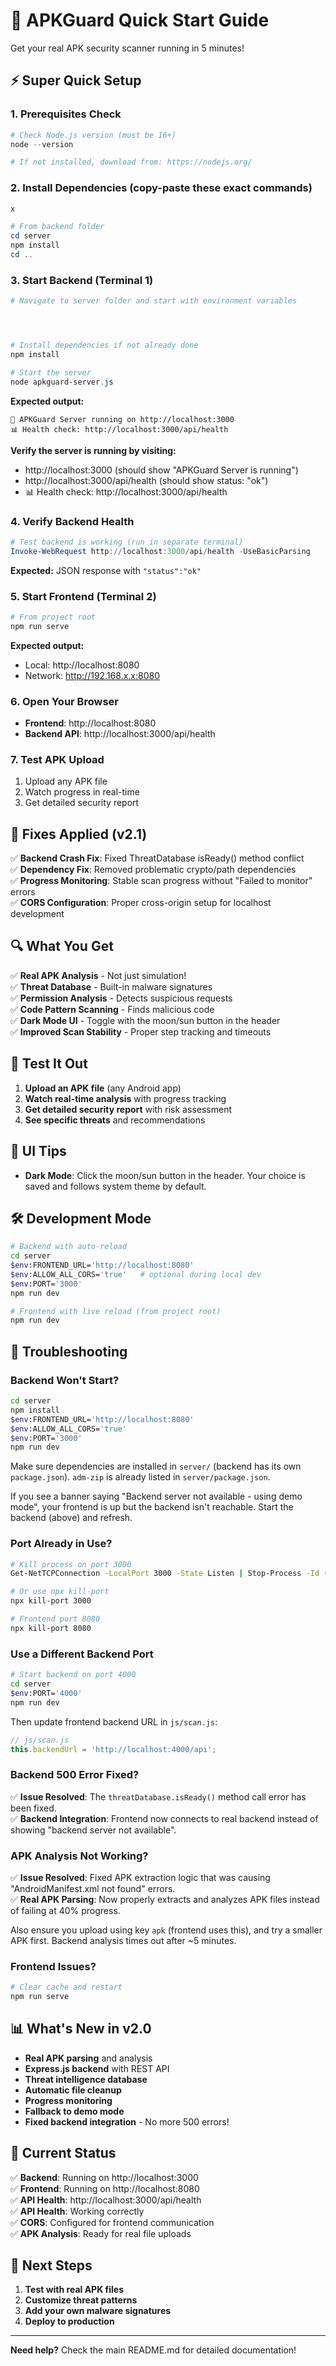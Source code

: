 # 🚀 APKGuard Quick Start Guide

Get your real APK security scanner running in 5 minutes!

## ⚡ Super Quick Setup

### 1. Prerequisites Check
```powershell
# Check Node.js version (must be 16+)
node --version

# If not installed, download from: https://nodejs.org/
```

### 2. Install Dependencies (copy-paste these exact commands)
```powershell
x

# From backend folder
cd server
npm install
cd ..
```

### 3. Start Backend (Terminal 1)
```powershell
# Navigate to server folder and start with environment variables




# Install dependencies if not already done
npm install

# Start the server
node apkguard-server.js
```

**Expected output:**
```
🚀 APKGuard Server running on http://localhost:3000
📊 Health check: http://localhost:3000/api/health
```

**Verify the server is running by visiting:**
- http://localhost:3000 (should show "APKGuard Server is running")
- http://localhost:3000/api/health (should show status: "ok")
- 📊 Health check: http://localhost:3000/api/health

### 4. Verify Backend Health
```powershell
# Test backend is working (run in separate terminal)
Invoke-WebRequest http://localhost:3000/api/health -UseBasicParsing
```

**Expected:** JSON response with `"status":"ok"`

### 5. Start Frontend (Terminal 2)
```powershell
# From project root
npm run serve
```

**Expected output:**
- Local: http://localhost:8080
- Network: http://192.168.x.x:8080

### 6. Open Your Browser
- **Frontend**: http://localhost:8080
- **Backend API**: http://localhost:3000/api/health

### 7. Test APK Upload
1. Upload any APK file
2. Watch progress in real-time
3. Get detailed security report

## 🔧 Fixes Applied (v2.1)

✅ **Backend Crash Fix**: Fixed ThreatDatabase isReady() method conflict  
✅ **Dependency Fix**: Removed problematic crypto/path dependencies  
✅ **Progress Monitoring**: Stable scan progress without "Failed to monitor" errors  
✅ **CORS Configuration**: Proper cross-origin setup for localhost development

## 🔍 What You Get

✅ **Real APK Analysis** - Not just simulation!  
✅ **Threat Database** - Built-in malware signatures  
✅ **Permission Analysis** - Detects suspicious requests  
✅ **Code Pattern Scanning** - Finds malicious code  
✅ **Dark Mode UI** - Toggle with the moon/sun button in the header  
✅ **Improved Scan Stability** - Proper step tracking and timeouts  

## 📱 Test It Out

1. **Upload an APK file** (any Android app)
2. **Watch real-time analysis** with progress tracking
3. **Get detailed security report** with risk assessment
4. **See specific threats** and recommendations

## 🎨 UI Tips

- **Dark Mode**: Click the moon/sun button in the header. Your choice is saved and follows system theme by default.

## 🛠️ Development Mode

```bash
# Backend with auto-reload
cd server
$env:FRONTEND_URL='http://localhost:8080'
$env:ALLOW_ALL_CORS='true'   # optional during local dev
$env:PORT='3000'
npm run dev

# Frontend with live reload (from project root)
npm run dev
```

## 🔧 Troubleshooting

### Backend Won't Start?
```bash
cd server
npm install
$env:FRONTEND_URL='http://localhost:8080'
$env:ALLOW_ALL_CORS='true'
$env:PORT='3000'
npm run dev
```
Make sure dependencies are installed in `server/` (backend has its own `package.json`). `adm-zip` is already listed in `server/package.json`.

If you see a banner saying "Backend server not available - using demo mode", your frontend is up but the backend isn't reachable. Start the backend (above) and refresh.

### Port Already in Use?
```bash
# Kill process on port 3000
Get-NetTCPConnection -LocalPort 3000 -State Listen | Stop-Process -Id (Get-NetTCPConnection -LocalPort 3000 -State Listen).OwningProcess -Force

# Or use npx kill-port
npx kill-port 3000

# Frontend port 8080
npx kill-port 8080
```

### Use a Different Backend Port
```bash
# Start backend on port 4000
cd server
$env:PORT='4000'
npm run dev
```
Then update frontend backend URL in `js/scan.js`:
```js
// js/scan.js
this.backendUrl = 'http://localhost:4000/api';
```

### Backend 500 Error Fixed?
✅ **Issue Resolved**: The `threatDatabase.isReady()` method call error has been fixed.  
✅ **Backend Integration**: Frontend now connects to real backend instead of showing "backend server not available".

### APK Analysis Not Working?
✅ **Issue Resolved**: Fixed APK extraction logic that was causing "AndroidManifest.xml not found" errors.  
✅ **Real APK Parsing**: Now properly extracts and analyzes APK files instead of failing at 40% progress.
  
Also ensure you upload using key `apk` (frontend uses this), and try a smaller APK first. Backend analysis times out after ~5 minutes.

### Frontend Issues?
```bash
# Clear cache and restart
npm run serve
```

## 📊 What's New in v2.0

- **Real APK parsing** and analysis
- **Express.js backend** with REST API
- **Threat intelligence database**
- **Automatic file cleanup**
- **Progress monitoring**
- **Fallback to demo mode**
- **Fixed backend integration** - No more 500 errors!

## 🎯 Current Status

✅ **Backend**: Running on http://localhost:3000  
✅ **Frontend**: Running on http://localhost:8080  
✅ **API Health**: http://localhost:3000/api/health  
✅ **API Health**: Working correctly  
✅ **CORS**: Configured for frontend communication  
✅ **APK Analysis**: Ready for real file uploads  

## 🎯 Next Steps

1. **Test with real APK files**
2. **Customize threat patterns**
3. **Add your own malware signatures**
4. **Deploy to production**

---

**Need help?** Check the main README.md for detailed documentation!

